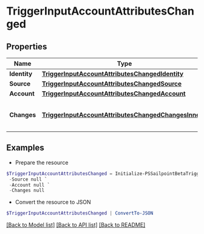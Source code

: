 # TriggerInputAccountAttributesChanged
## Properties

Name | Type | Description | Notes
------------ | ------------- | ------------- | -------------
**Identity** | [**TriggerInputAccountAttributesChangedIdentity**](TriggerInputAccountAttributesChangedIdentity.md) |  | 
**Source** | [**TriggerInputAccountAttributesChangedSource**](TriggerInputAccountAttributesChangedSource.md) |  | 
**Account** | [**TriggerInputAccountAttributesChangedAccount**](TriggerInputAccountAttributesChangedAccount.md) |  | 
**Changes** | [**TriggerInputAccountAttributesChangedChangesInner[]**](TriggerInputAccountAttributesChangedChangesInner.md) | A list of attributes that changed. | 

## Examples

- Prepare the resource
```powershell
$TriggerInputAccountAttributesChanged = Initialize-PSSailpointBetaTriggerInputAccountAttributesChanged  -Identity null `
 -Source null `
 -Account null `
 -Changes null
```

- Convert the resource to JSON
```powershell
$TriggerInputAccountAttributesChanged | ConvertTo-JSON
```

[[Back to Model list]](../README.md#documentation-for-models) [[Back to API list]](../README.md#documentation-for-api-endpoints) [[Back to README]](../README.md)

